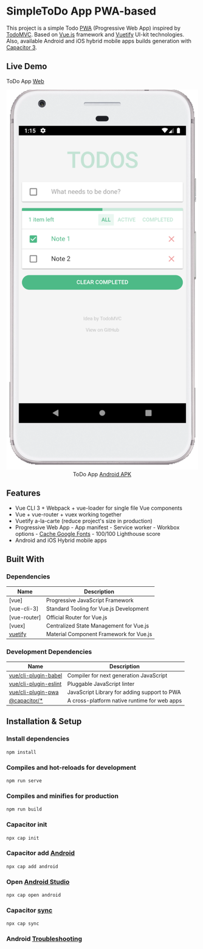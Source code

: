 # SimpleToDo App PWA-based

This project is a simple Todo [PWA] (Progressive Web App) inspired by [TodoMVC]. Based on [Vue.js] framework and [Vuetify] UI-kit technologies.
Also, available Android and iOS hybrid mobile apps builds generation with [Capacitor 3].

[capacitor 3]: https://capacitorjs.com/docs/v3
[pwa]: https://developers.google.com/web/progressive-web-apps
[todomvc]: http://todomvc.com
[vue.js]: https://vuejs.org
[vuetify]: https://vuetifyjs.com

## Live Demo
ToDo App <a href="https://mayoujin.github.io/vue2-capacitor-pwa-todo-app" target="_blank" rel="noopener">
Web
</a><br/>
<p align="center">
<img src="https://github.com/mayoujin/vue2-capacitor-pwa-todo-app/raw/main/public/android.snapshot.png" /><br>
ToDo App <a href="https://github.com/mayoujin/vue2-capacitor-pwa-todo-app/raw/main/builds/android/vue2-capacitor-pwa-todo-app.apk" target="_blank" rel="noopener">
Android APK
</a>
</p>


## Features

- Vue CLI 3 + Webpack + vue-loader for single file Vue components
- Vue + vue-router + vuex working together
- Vuetify a-la-carte (reduce project's size in production)
- Progressive Web App - App manifest - Service worker - Workbox options - [Cache Google Fonts] - 100/100 Lighthouse score
- Android and iOS Hybrid mobile apps

[cache google fonts]: https://developers.google.com/web/tools/workbox/guides/common-recipes#google_fonts

## Built With

### Dependencies

| Name         | Description                               |
| ------------ | ----------------------------------------  |
| [vue]        | Progressive JavaScript Framework          |
| [vue-cli-3]  | Standard Tooling for Vue.js Development   |
| [vue-router] | Official Router for Vue.js                |
| [vuex]       | Centralized State Management for Vue.js   |
| [vuetify]    | ️Material Component Framework for Vue.js  |

### Development Dependencies

| Name                    | Description                                  |
| ----------------------- | -------------------------------------------- |
| [vue/cli-plugin-babel]  | Compiler for next generation JavaScript      |
| [vue/cli-plugin-eslint] | Pluggable JavaScript linter                  |
| [vue/cli-plugin-pwa]    | JavaScript Library for adding support to PWA |
| [@capacitor/*]          | A cross-platform native runtime for web apps |

[vue/cli-plugin-babel]: https://github.com/vuejs/vue-cli/tree/dev/packages/%40vue/cli-plugin-babel
[vue/cli-plugin-eslint]: https://github.com/vuejs/vue-cli/tree/dev/packages/%40vue/cli-plugin-eslint
[vue/cli-plugin-pwa]: https://github.com/vuejs/vue-cli/tree/dev/packages/%40vue/cli-plugin-pwa
[@capacitor/*]: https://github.com/ionic-team/capacitor

## Installation & Setup

### Install dependencies

```
npm install
```

### Compiles and hot-reloads for development

```
npm run serve
```

### Compiles and minifies for production

```
npm run build
```

### Capacitor init

```
npx cap init
```

### Capacitor add [Android](https://capacitorjs.com/docs/v3/android)

```
npx cap add android
```

### Open [Android Studio](https://capacitorjs.com/docs/v3/getting-started/environment-setup#android-development)

```
npx cap open android
```

### Capacitor [sync](https://capacitorjs.com/docs/v3/cli/sync)

```
npx cap sync
```

### Android [Troubleshooting](https://capacitorjs.com/docs/v3/android/troubleshooting)




